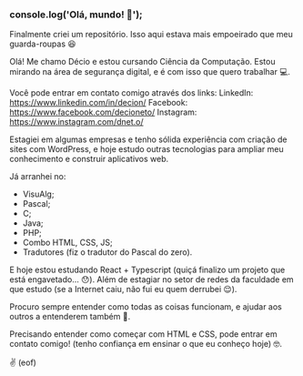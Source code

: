 ### console.log('Olá, mundo! 👋');

Finalmente criei um repositório. Isso aqui estava mais empoeirado que meu guarda-roupas 😆

Olá! Me chamo Décio e estou cursando Ciência da Computação. Estou mirando na área de segurança digital, e é com isso que quero trabalhar 💻.

Você pode entrar em contato comigo através dos links:
  LinkedIn: https://www.linkedin.com/in/decion/
  Facebook: https://www.facebook.com/decioneto/ 
  Instagram: https://www.instagram.com/dnet.o/

Estagiei em algumas empresas e tenho sólida experiência com criação de sites com WordPress, e hoje estudo outras tecnologias para ampliar
meu conhecimento e construir aplicativos web.

Já arranhei no:
  - VisuAlg;
  - Pascal;
  - C;
  - Java;
  - PHP;
  - Combo HTML, CSS, JS;
  - Tradutores (fiz o tradutor do Pascal do zero).
 
E hoje estou estudando React + Typescript (quiçá finalizo um projeto que está engavetado... 😯).
Além de estagiar no setor de redes da faculdade em que estudo (se a Internet caiu, não fui eu quem derrubei 😌).

Procuro sempre entender como todas as coisas funcionam, e ajudar aos outros a entenderem também 💜.

Precisando entender como começar com HTML e CSS, pode entrar em contato comigo! (tenho confiança em ensinar o que eu conheço hoje) 🤓.

✌️ (eof)
